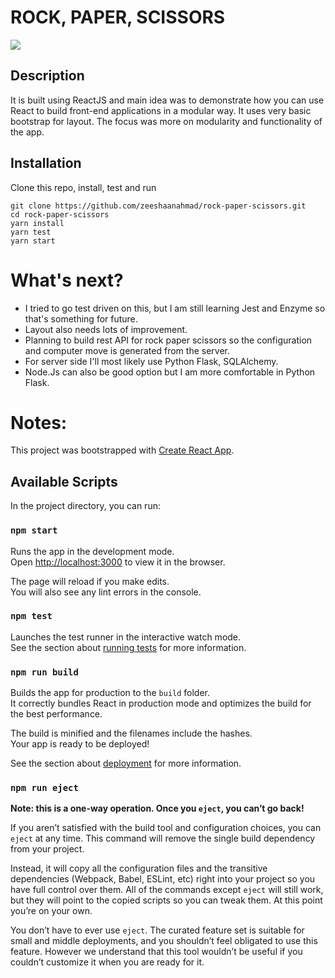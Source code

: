 # ROCK, PAPER, SCISSORS

![](https://giphy.com/embed/fAKL57W9uSKwl69iC5)

## Description
It is built using ReactJS and main idea was to demonstrate how you can use React to build front-end applications in a modular way. It uses very basic bootstrap for layout. The focus was more on modularity and functionality of the app.

## Installation
Clone this repo, install, test and run
```
git clone https://github.com/zeeshaanahmad/rock-paper-scissors.git
cd rock-paper-scissors
yarn install
yarn test
yarn start
```

# What's next?
* I tried to go test driven on this, but I am still learning Jest and Enzyme so that's something for future. 
* Layout also needs lots of improvement.
* Planning to build rest API for rock paper scissors so the configuration and computer move is generated from the server.
 * For server side I'll most likely use Python Flask, SQLAlchemy.
 * Node.Js can also be good option but I am more comfortable in Python Flask.

# Notes:

This project was bootstrapped with [Create React App](https://github.com/facebook/create-react-app).

## Available Scripts

In the project directory, you can run:

### `npm start`

Runs the app in the development mode.<br>
Open [http://localhost:3000](http://localhost:3000) to view it in the browser.

The page will reload if you make edits.<br>
You will also see any lint errors in the console.

### `npm test`

Launches the test runner in the interactive watch mode.<br>
See the section about [running tests](https://facebook.github.io/create-react-app/docs/running-tests) for more information.

### `npm run build`

Builds the app for production to the `build` folder.<br>
It correctly bundles React in production mode and optimizes the build for the best performance.

The build is minified and the filenames include the hashes.<br>
Your app is ready to be deployed!

See the section about [deployment](https://facebook.github.io/create-react-app/docs/deployment) for more information.

### `npm run eject`

**Note: this is a one-way operation. Once you `eject`, you can’t go back!**

If you aren’t satisfied with the build tool and configuration choices, you can `eject` at any time. This command will remove the single build dependency from your project.

Instead, it will copy all the configuration files and the transitive dependencies (Webpack, Babel, ESLint, etc) right into your project so you have full control over them. All of the commands except `eject` will still work, but they will point to the copied scripts so you can tweak them. At this point you’re on your own.

You don’t have to ever use `eject`. The curated feature set is suitable for small and middle deployments, and you shouldn’t feel obligated to use this feature. However we understand that this tool wouldn’t be useful if you couldn’t customize it when you are ready for it.